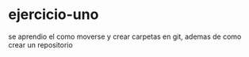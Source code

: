 # ejercicio-uno
se aprendio el como moverse y crear carpetas en git, ademas de como crear un repositorio
